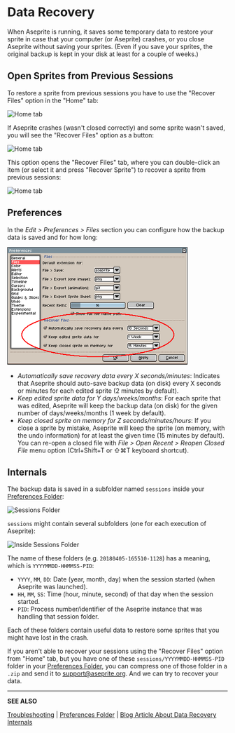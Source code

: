 # Data Recovery

When Aseprite is running, it saves some temporary data to restore your
sprite in case that your computer (or Aseprite) crashes, or you close
Aseprite without saving your sprites. (Even if you save your sprites,
the original backup is kept in your disk at least for a couple of
weeks.)

## Open Sprites from Previous Sessions

To restore a sprite from previous sessions you have to use the
"Recover Files" option in the "Home" tab:

<p><img src="/docs/data-recovery/home-tab.png" alt="Home tab" class="x2" /></p>

If Aseprite crashes (wasn't closed correctly) and some sprite wasn't
saved, you will see the "Recover Files" option as a button:

<p><img src="/docs/data-recovery/home-tab-after-crash.png" alt="Home tab" class="x2" /></p>

This option opens the "Recover Files" tab, where you can double-click
an item (or select it and press "Recover Sprite") to recover a sprite
from previous sessions:

<p><img src="/docs/data-recovery/recover-files-tab.png" alt="Home tab" class="x2" /></p>

## Preferences

In the *Edit > Preferences > Files* section you can configure how the
backup data is saved and for how long:

![Data Recovery Preferences](data-recovery/recover-data-preferences.png)

* *Automatically save recovery data every X seconds/minutes*:
  Indicates that Aseprite should auto-save backup data (on disk) every
  X seconds or minutes for each edited sprite (2 minutes by default).
* *Keep edited sprite data for Y days/weeks/months*: For each sprite
  that was edited, Aseprite will keep the backup data (on disk) for
  the given number of days/weeks/months (1 week by default).
* *Keep closed sprite on memory for Z seconds/minutes/hours*: If you
  close a sprite by mistake, Aseprite will keep the sprite (on memory,
  with the undo information) for at least the given time (15 minutes
  by default). You can re-open a closed file
  with *File > Open Recent > Reopen Closed File* menu
  option (Ctrl+Shift+T or ⇧⌘T keyboard shortcut).

## Internals

The backup data is saved in a subfolder named `sessions` inside your
[Preferences Folder](preferences-folder.md):

![Sessions Folder](data-recovery/sessions-folder-focused.png)

`sessions` might contain several subfolders (one for each execution of Aseprite):

![Inside Sessions Folder](data-recovery/in-sessions-folder.png)

The name of these folders (e.g. `20180405-165510-1128`) has a meaning,
which is `YYYYMMDD-HHMMSS-PID`:

* `YYYY`, `MM`, `DD`: Date (year, month, day) when the session
  started (when Aseprite was launched).
* `HH`, `MM`, `SS`: Time (hour, minute, second) of that day when the session started.
* `PID`: Process number/identifier of the Aseprite instance that was
  handling that session folder.

Each of these folders contain useful data to restore some sprites that
you might have lost in the crash.

If you aren't able to recover your sessions using the "Recover Files"
option from "Home" tab, but you have one of these
`sessions/YYYYMMDD-HHMMSS-PID` folder in your [Preferences Folder](preferences-folder.md),
you can compress one of those folder in a `.zip` and send it to
[support@aseprite.org](mailto:support@aseprite.org). And we can
try to recover your data.

---

**SEE ALSO**

[Troubleshooting](troubleshooting.md) |
[Preferences Folder](preferences-folder.md) |
[Blog Article About Data Recovery Internals](https://dev.aseprite.org/2015/06/14/data-recovery/)
